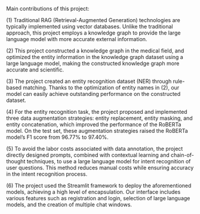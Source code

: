 Main contributions of this project:

(1) Traditional RAG (Retrieval-Augmented Generation) technologies are typically implemented using vector databases. Unlike the traditional approach, this project employs a knowledge graph to provide the large language model with more accurate external information.

(2) This project constructed a knowledge graph in the medical field, and optimized the entity information in the knowledge graph dataset using a large language model, making the constructed knowledge graph more accurate and scientific.

(3) The project created an entity recognition dataset (NER) through rule-based matching. Thanks to the optimization of entity names in (2), our model can easily achieve outstanding performance on the constructed dataset.

(4) For the entity recognition task, the project proposed and implemented three data augmentation strategies: entity replacement, entity masking, and entity concatenation, which improved the performance of the RoBERTa model. On the test set, these augmentation strategies raised the RoBERTa model’s F1 score from 96.77% to 97.40%.

(5) To avoid the labor costs associated with data annotation, the project directly designed prompts, combined with contextual learning and chain-of-thought techniques, to use a large language model for intent recognition of user questions. This method reduces manual costs while ensuring accuracy in the intent recognition process.

(6) The project used the Streamlit framework to deploy the aforementioned models, achieving a high level of encapsulation. Our interface includes various features such as registration and login, selection of large language models, and the creation of multiple chat windows.
